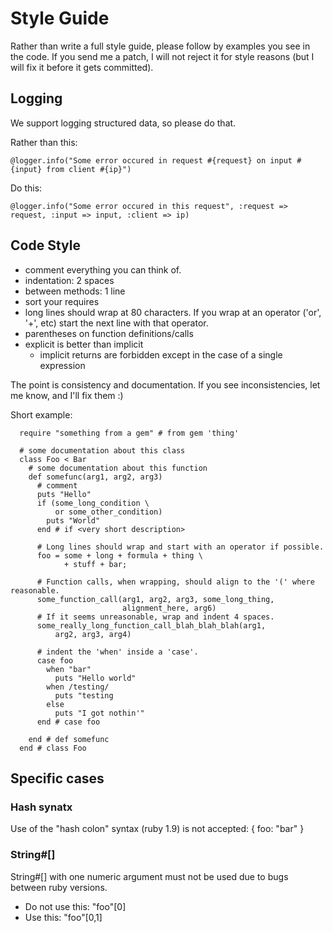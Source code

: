 # Style Guide 

Rather than write a full style guide, please follow by examples you see in the
code. If you send me a patch, I will not reject it for style reasons (but I
will fix it before it gets committed).

## Logging

We support logging structured data, so please do that.

Rather than this:

    @logger.info("Some error occured in request #{request} on input #{input} from client #{ip}")

Do this:
    
    @logger.info("Some error occured in this request", :request => request, :input => input, :client => ip)

## Code Style

* comment everything you can think of.
* indentation: 2 spaces
* between methods: 1 line
* sort your requires
* long lines should wrap at 80 characters. If you wrap at an operator ('or',
  '+', etc) start the next line with that operator.
* parentheses on function definitions/calls
* explicit is better than implicit
  * implicit returns are forbidden except in the case of a single expression 

The point is consistency and documentation. If you see inconsistencies, let me
know, and I'll fix them :)

Short example:

      require "something from a gem" # from gem 'thing'

      # some documentation about this class
      class Foo < Bar
        # some documentation about this function
        def somefunc(arg1, arg2, arg3)
          # comment
          puts "Hello"
          if (some_long_condition \
              or some_other_condition)
            puts "World"
          end # if <very short description>

          # Long lines should wrap and start with an operator if possible.
          foo = some + long + formula + thing \
                + stuff + bar;

          # Function calls, when wrapping, should align to the '(' where reasonable.
          some_function_call(arg1, arg2, arg3, some_long_thing,
                             alignment_here, arg6)
          # If it seems unreasonable, wrap and indent 4 spaces.
          some_really_long_function_call_blah_blah_blah(arg1,
              arg2, arg3, arg4)

          # indent the 'when' inside a 'case'.
          case foo
            when "bar"
              puts "Hello world"
            when /testing/
              puts "testing
            else
              puts "I got nothin'"
          end # case foo
            
        end # def somefunc
      end # class Foo

## Specific cases

### Hash synatx

Use of the "hash colon" syntax (ruby 1.9) is not accepted: { foo: "bar" }

### String#[]

String#[] with one numeric argument must not be used due to bugs between ruby
versions.

* Do not use this: "foo"[0]
* Use this: "foo"[0,1]
